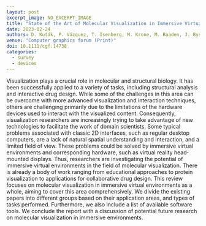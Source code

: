 ```yaml
---
layout: post
excerpt_image: NO_EXCERPT_IMAGE
title: "State of the Art of Molecular Visualization in Immersive Virtual Environments"
date: 2023-02-24
authors: D. Kuťák, P. Vázquez, T. Isenberg, M. Krone, M. Baaden, J. Byška, B. Kozlíková & H. Miao
venue: "Computer graphics forum (Print)"
doi: 10.1111/cgf.14738
categories:
  - survey
  - devices
---
```

Visualization plays a crucial role in molecular and structural biology. It has been successfully applied to a variety of tasks, including structural analysis and interactive drug design. While some of the challenges in this area can be overcome with more advanced visualization and interaction techniques, others are challenging primarily due to the limitations of the hardware devices used to interact with the visualized content. Consequently, visualization researchers are increasingly trying to take advantage of new technologies to facilitate the work of domain scientists. Some typical problems associated with classic 2D interfaces, such as regular desktop computers, are a lack of natural spatial understanding and interaction, and a limited field of view. These problems could be solved by immersive virtual environments and corresponding hardware, such as virtual reality head‐mounted displays. Thus, researchers are investigating the potential of immersive virtual environments in the field of molecular visualization. There is already a body of work ranging from educational approaches to protein visualization to applications for collaborative drug design. This review focuses on molecular visualization in immersive virtual environments as a whole, aiming to cover this area comprehensively. We divide the existing papers into different groups based on their application areas, and types of tasks performed. Furthermore, we also include a list of available software tools. We conclude the report with a discussion of potential future research on molecular visualization in immersive environments.
